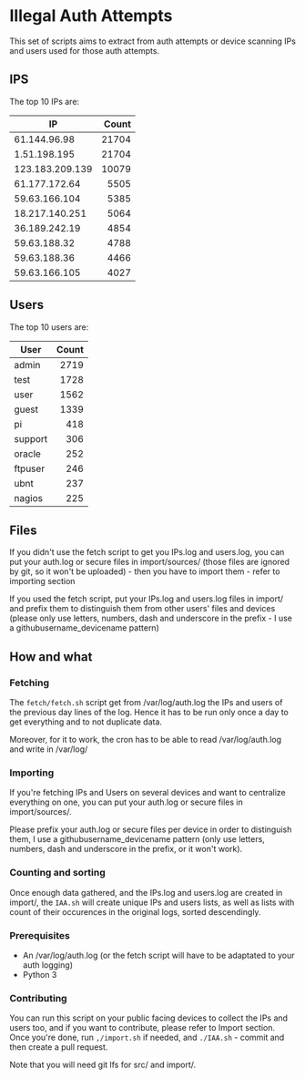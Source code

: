# Illegal Auth Attempts

This set of scripts aims to extract from auth attempts or device scanning IPs and users used for those auth attempts.

## IPS

The top 10 IPs are:

| IP              | Count |
| --------------- | -----:|
| 61.144.96.98    | 21704 |
| 1.51.198.195    | 21704 |
| 123.183.209.139 | 10079 |
| 61.177.172.64   | 5505  |
| 59.63.166.104   | 5385  |
| 18.217.140.251  | 5064  |
| 36.189.242.19   | 4854  |
| 59.63.188.32    | 4788  |
| 59.63.188.36    | 4466  |
| 59.63.166.105   | 4027  |

## Users

The top 10 users are:

| User    | Count |
| ------- | -----:|
| admin   | 2719  |
| test    | 1728  |
| user    | 1562  |
| guest   | 1339  |
| pi      | 418   |
| support | 306   |
| oracle  | 252   |
| ftpuser | 246   |
| ubnt    | 237   |
| nagios  | 225   |

## Files

If you didn't use the fetch script to get you IPs.log and users.log, you can put your auth.log or secure files in import/sources/ (those files are ignored by git, so it won't be uploaded) - then you have to import them - refer to importing section

If you used the fetch script, put your IPs.log and users.log files in import/ and prefix them to distinguish them from other users' files and devices (please only use letters, numbers, dash and underscore in the prefix - I use a githubusername_devicename pattern)

## How and what

### Fetching

The `fetch/fetch.sh` script get from /var/log/auth.log the IPs and users of the previous day lines of the log. Hence it has to be run only once a day to get everything and to not duplicate data.

Moreover, for it to work, the cron has to be able to read /var/log/auth.log and write in /var/log/

### Importing

If you're fetching IPs and Users on several devices and want to centralize everything on one, you can put your auth.log or secure files in import/sources/.

Please prefix your auth.log or secure files per device in order to distinguish them, I use a githubusername_devicename pattern (only use letters, numbers, dash and underscore in the prefix, or it won't work).

### Counting and sorting

Once enough data gathered, and the IPs.log and users.log are created in import/, the `IAA.sh` will create unique IPs and users lists, as well as lists with count of their occurences in the original logs, sorted descendingly.

### Prerequisites

- An /var/log/auth.log (or the fetch script will have to be adaptated to your auth logging)
- Python 3

### Contributing

You can run this script on your public facing devices to collect the IPs and users too, and if you want to contribute, please refer to Import section.
Once you're done, run `,/import.sh` if needed, and `./IAA.sh` - commit and then create a pull request.

Note that you will need git lfs for src/ and import/.
